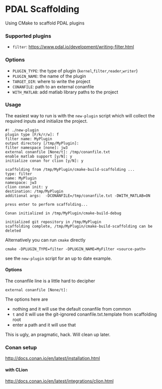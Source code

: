 PDAL Scaffolding
===

Using CMake to scaffold PDAL plugins

### Supported plugins

- `filter`: https://www.pdal.io/development/writing-filter.html


### Options

- `PLUGIN_TYPE`: the type of plugin (`kernel`,`filter`,`reader`,`writer`)
- `PLUGIN_NAME`: the name of the plugin
- `TARGET_DIR`: where to write the project
- `CONANFILE`: path to an external conanfile
- `WITH_MATLAB`: add matlab library paths to the project

### Usage

The easiest way to run is with the `new-plugin` script which will collect the required inputs and initialize the project.

```
#! ./new-plugin 
plugin type [F/k/r/w]: f
filter name: MyPlugin
output directory [/tmp/MyPlugin]: 
filter namespace [none]: jw3
external conanfile [None/t]: /tmp/conanfile.txt
enable matlab support [y/N]: y
initialize conan for clion [y/N]: y

scaffolding from /tmp/MyPlugin/cmake-build-scaffolding ...
type: filter
name: MyPlugin
namespace: jw3
clion conan init: y
destination: /tmp/MyPlugin
additional args:  -DCONANFILE=/tmp/conanfile.txt -DWITH_MATLAB=ON

press enter to perform scaffolding... 

Conan initialized in /tmp/MyPlugin/cmake-build-debug

initialized git repository in /tmp/MyPlugin
scaffolding complete, /tmp/MyPlugin/cmake-build-scaffolding can be deleted
```

Alternatively you can run `cmake` directly

`cmake -DPLUGIN_TYPE=filter -DPLUGIN_NAME=MyFilter <source-path>`

see the `new-plugin` script for an up to date example.


#### Options

The conanfile line is a little hard to decipher

`external conanfile [None/t]:`

The options here are 

- nothing and it will use the default conanfile from common
- `t` and it will use the git-ignored conanfile.txt.template from scaffolding root
- enter a path and it will use that

This is ugly, an pragmatic, hack.  Will clean up later.


### Conan setup

http://docs.conan.io/en/latest/installation.html


#### with CLion

http://docs.conan.io/en/latest/integrations/clion.html
